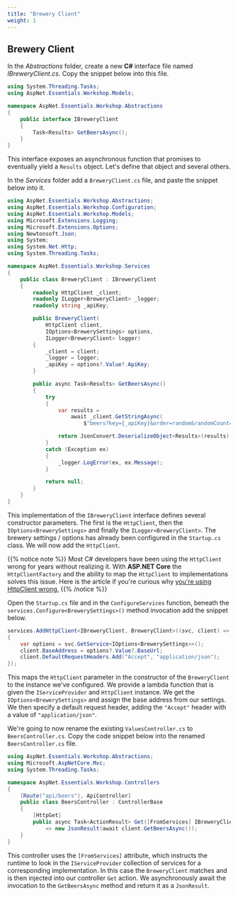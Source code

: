 ```yaml
---
title: "Brewery Client"
weight: 1
---
```


## Brewery Client

In the _Abstractions_ folder, create a new __C#__ interface file named _IBreweryClient.cs_. Copy the snippet below into this file.

```csharp
using System.Threading.Tasks;
using AspNet.Essentials.Workshop.Models;

namespace AspNet.Essentials.Workshop.Abstractions
{
    public interface IBreweryClient
    {
        Task<Results> GetBeersAsync();
    }
}
```

This interface exposes an asynchronous function that promises to eventually yield a `Results` object. Let's define that object and several others.

In the _Services_ folder add a `BreweryClient.cs` file, and paste the snippet below into it.

```csharp
using AspNet.Essentials.Workshop.Abstractions;
using AspNet.Essentials.Workshop.Configuration;
using AspNet.Essentials.Workshop.Models;
using Microsoft.Extensions.Logging;
using Microsoft.Extensions.Options;
using Newtonsoft.Json;
using System;
using System.Net.Http;
using System.Threading.Tasks;

namespace AspNet.Essentials.Workshop.Services
{
    public class BreweryClient : IBreweryClient
    {
        readonly HttpClient _client;
        readonly ILogger<BreweryClient> _logger;
        readonly string _apiKey;

        public BreweryClient(
            HttpClient client,
            IOptions<BrewerySettings> options,
            ILogger<BreweryClient> logger)
        {
            _client = client;
            _logger = logger;
            _apiKey = options?.Value?.ApiKey;
        }

        public async Task<Results> GetBeersAsync()
        {
            try
            {
                var results =
                    await _client.GetStringAsync(
                        $"beers?key={_apiKey}&order=random&randomCount=10");

                return JsonConvert.DeserializeObject<Results>(results);
            }
            catch (Exception ex)
            {
                _logger.LogError(ex, ex.Message);
            }

            return null;
        }
    }
}
```

This implementation of the `IBreweryClient` interface defines several constructor parameters. The first is the `HttpClient`, then the `IOptions<BrewerySettings>` and finally the `ILogger<BreweryClient>`. The brewery settings / options has already been configured in the `Startup.cs` class. We will now add the `HttpClient`. 

{{% notice note %}}
Most C# developers have been using the `HttpClient` wrong for years without realizing it. With __ASP.NET Core__ the `HttpClientFactory` and the ability to map the `HttpClient` to implementations solves this issue. Here is the article if you're curious why <a href='https://aspnetmonsters.com/2016/08/2016-08-27-httpclientwrong/' target='_blank'>you're using HttpClient wrong.</a>
{{% /notice %}}

Open the `Startup.cs` file and in the `ConfigureServices` function, beneath the `services.Configure<BrewerySettings>()` method invocation add the snippet below.

```csharp
services.AddHttpClient<IBreweryClient, BreweryClient>((svc, client) =>
{
    var options = svc.GetService<IOptions<BrewerySettings>>();
    client.BaseAddress = options?.Value?.BaseUrl;
    client.DefaultRequestHeaders.Add("Accept", "application/json");
});
```

This maps the `HttpClient` parameter in the constructor of the `BreweryClient` to the instance we've configured. We provide a lambda function that is given the `IServiceProvider` and `HttpClient` instance. We get the `IOptions<BrewerySettings>` and assign the base address from our settings. We then specify a default request header, adding the `"Accept"` header with a value of `"application/json"`.

We're going to now rename the existing `ValuesController.cs` to `BeersController.cs`. Copy the code snippet below into the renamed `BeersController.cs` file.

```csharp
using AspNet.Essentials.Workshop.Abstractions;
using Microsoft.AspNetCore.Mvc;
using System.Threading.Tasks;

namespace AspNet.Essentials.Workshop.Controllers
{
    [Route("api/beers"), ApiController]
    public class BeersController : ControllerBase
    {
        [HttpGet]
        public async Task<ActionResult> Get([FromServices] IBreweryClient client)
            => new JsonResult(await client.GetBeersAsync());
    }
}
```

This controller uses the `[FromServices]` attribute, which instructs the runtime to look in the `IServiceProvider` collection of services for a corresponding implementation. In this case the `BreweryClient` matches and is then injected into our controller `Get` action. We asynchronously await the invocation to the `GetBeersAsync` method and return it as a `JsonResult`.